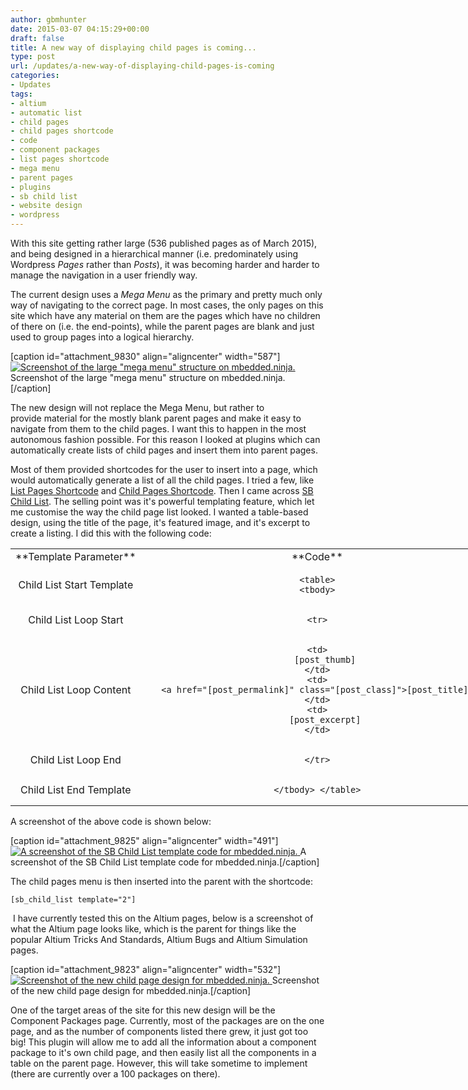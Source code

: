 ```yaml
---
author: gbmhunter
date: 2015-03-07 04:15:29+00:00
draft: false
title: A new way of displaying child pages is coming...
type: post
url: /updates/a-new-way-of-displaying-child-pages-is-coming
categories:
- Updates
tags:
- altium
- automatic list
- child pages
- child pages shortcode
- code
- component packages
- list pages shortcode
- mega menu
- parent pages
- plugins
- sb child list
- website design
- wordpress
---
```


With this site getting rather large (536 published pages as of March 2015), and being designed in a hierarchical manner (i.e. predominately using Wordpress _Pages_ rather than _Posts_), it was becoming harder and harder to manage the navigation in a user friendly way.




The current design uses a _Mega Menu_ as the primary and pretty much only way of navigating to the correct page. In most cases, the only pages on this site which have any material on them are the pages which have no children of there on (i.e. the end-points), while the parent pages are blank and just used to group pages into a logical hierarchy. 


[caption id="attachment_9830" align="aligncenter" width="587"][![Screenshot of the large "mega menu" structure on mbedded.ninja.](/images/2015/03/screenshot-of-large-mega-menu-structure-on-mbedded-ninja.png)
](/images/2015/03/screenshot-of-large-mega-menu-structure-on-mbedded-ninja.png) Screenshot of the large "mega menu" structure on mbedded.ninja.[/caption]


The new design will not replace the Mega Menu, but rather to provide material for the mostly blank parent pages and make it easy to navigate from them to the child pages. I want this to happen in the most autonomous fashion possible. For this reason I looked at plugins which can automatically create lists of child pages and insert them into parent pages.




Most of them provided shortcodes for the user to insert into a page, which would automatically generate a list of all the child pages. I tried a few, like [List Pages Shortcode](https://wordpress.org/plugins/list-pages-shortcode/) and [Child Pages Shortcode](https://wordpress.org/plugins/child-pages-shortcode/). Then I came across [SB Child List](https://wordpress.org/plugins/sb-child-list/). The selling point was it's powerful templating feature, which let me customise the way the child page list looked. I wanted a table-based design, using the title of the page, it's featured image, and it's excerpt to create a listing. I did this with the following code:


<table style="width: 800px;" class=" aligncenter" >
<tbody >
<tr >

<td style="text-align: center;" >**Template   
Parameter**
</td>

<td style="text-align: center;" >**Code**
</td>
</tr>
<tr >

<td style="text-align: center;" >Child  
List  
Start  
Template
</td>

<td style="text-align: center;" >

    
    <table>
    <tbody>






</td>
</tr>
<tr >

<td style="text-align: center;" >Child  
List  
Loop  
Start
</td>

<td style="text-align: center;" >

    
    <tr>






</td>
</tr>
<tr >

<td style="text-align: center;" >Child  
List  
Loop  
Content
</td>

<td style="text-align: center;" >

    
    <td>
       [post_thumb]
    </td>
    <td>
       <a href="[post_permalink]" class="[post_class]">[post_title]</a>
    </td>
    <td>
       [post_excerpt]
    </td>






</td>
</tr>
<tr >

<td style="text-align: center;" >Child  
List  
Loop  
End
</td>

<td style="text-align: center;" >

    
    </tr>






</td>
</tr>
<tr >

<td style="text-align: center;" >Child  
List  
End  
Template
</td>

<td style="text-align: center;" >

    
    </tbody> </table>






</td>
</tr>
</tbody>
</table>


A screenshot of the above code is shown below:


[caption id="attachment_9825" align="aligncenter" width="491"][![A screenshot of the SB Child List template code for mbedded.ninja.](/images/2015/03/screenshot-of-sb-child-list-template-for-mbedded-ninja.png)
](/images/2015/03/screenshot-of-sb-child-list-template-for-mbedded-ninja.png) A screenshot of the SB Child List template code for mbedded.ninja.[/caption]


The child pages menu is then inserted into the parent with the shortcode:



    
    [sb_child_list template="2"]




 I have currently tested this on the Altium pages, below is a screenshot of what the Altium page looks like, which is the parent for things like the popular Altium Tricks And Standards, Altium Bugs and Altium Simulation pages.


[caption id="attachment_9823" align="aligncenter" width="532"][![Screenshot of the new child page design for mbedded.ninja.](/images/2015/03/screenshot-of-new-child-page-design-for-mbedded-ninja-altium.png)
](/images/2015/03/screenshot-of-new-child-page-design-for-mbedded-ninja-altium.png) Screenshot of the new child page design for mbedded.ninja.[/caption]


One of the target areas of the site for this new design will be the Component Packages page. Currently, most of the packages are on the one page, and as the number of components listed there grew, it just got too big! This plugin will allow me to add all the information about a component package to it's own child page, and then easily list all the components in a table on the parent page. However, this will take sometime to implement (there are currently over a 100 packages on there).
